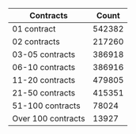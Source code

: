 | Contracts          | Count   |
|--------------------|---------|
| 01 contract | 542382 |
| 02 contracts | 217260 |
| 03-05 contracts | 386918 |
| 06-10 contracts | 386916 |
| 11-20 contracts | 479805 |
| 21-50 contracts | 415351 |
| 51-100 contracts | 78024 |
| Over 100 contracts | 13927 |
